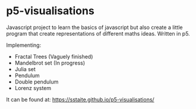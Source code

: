 # p5-visualisations

Javascript project to learn the basics of javascript but also create a little program that create representations of different maths ideas.
Written in p5.

Implementing:
- Fractal Trees (Vaguely finished)
- Mandelbrot set (In progress)
- Julia set
- Pendulum
- Double pendulum
- Lorenz system

It can be found at: https://sstaite.github.io/p5-visualisations/
